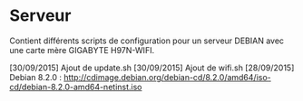# Serveur

Contient différents scripts de configuration pour un serveur DEBIAN avec une carte mère GIGABYTE H97N-WIFI.

[30/09/2015] Ajout de update.sh
[30/09/2015] Ajout de wifi.sh
[28/09/2015] Debian 8.2.0 : http://cdimage.debian.org/debian-cd/8.2.0/amd64/iso-cd/debian-8.2.0-amd64-netinst.iso
